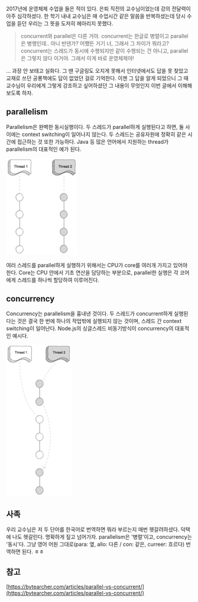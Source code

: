 2017년에 운영체제 수업을 들은 적이 있다. 은퇴 직전의 교수님이었는데 강의 전달력이 아주 심각하셨다. 한 학기 내내 교수님은 매 수업시간 같은 말씀을 반복하셨는데 당시 수업을 듣던 우리는 그 뜻을 도저히 헤아리지 못했다.

> concurrent와 parallel은 다른 거야. concurrent는 한글로 병렬이고 parallel은 병행인데.. 아니 반댄가? 어쨌든 거기 너, 그래서 그 차이가 뭐라고? concurrent는 스레드가 동시에 수행되지만 같이 수행되는 건 아니고, parallel은 그렇지 않다 이거야. 그래서 이게 바로 운영체제야!

... 과장 안 보태고 실화다. 그 땐 구글링도 오지게 못해서 인터넷에서도 답을 못 찾았고 교재로 쓰던 공룡책에도 답이 없었던 걸로 기억한다. 이젠 그 답을 알게 되었으니 그 때 교수님이 우리에게 그렇게 강조하고 싶어하셨던 그 내용이 무엇인지 이번 글에서 이해해보도록 하자.



## parallelism

Parallelism은 완벽한 동시실행이다. 두 스레드가 parallel하게 실행된다고 하면, 둘 사이에는 context switching이 일어나지 않는다. 두 스레드는 공유자원에 정확히 같은 시간에 접근하는 것 또한 가능하다. Java 등 많은 언어에서 지원하는 thread가 parallelism의 대표적인 예가 된다.

<img src="https://raw.githubusercontent.com/3jins/Images/master/parallel.png" width="38%"/>

여러 스레드를 parallel하게 실행하기 위해서는 CPU가 core를 여러개 가지고 있어야 한다. Core는 CPU 안에서 기초 연산을 담당하는 부분으로, parallel한 실행은 각 코어에게 스레드를 하나씩 할당하여 이루어진다. 



## concurrency

Concurrency는 parallelism을 흉내낸 것이다. 두 스레드가 concurrent하게 실행된다는 것은 결국 한 번에 하나의 작업밖에 실행되지 않는 것이며, 스레드 간 context switching이 일어난다. Node.js의 싱글스레드 비동기방식이 concurrency의 대표적인 예시다.

<img src="https://raw.githubusercontent.com/3jins/Images/master/concurrent.png" width="35%"/>



## 사족

우리 교수님은 저 두 단어를 한국어로 번역하면 뭐라 부르는지 매번 헷갈려하셨다. 덕택에 나도 헷갈린다. 명확하게 짚고 넘어가자. parallelism은 '병렬'이고, concurrency는 '동시'다. 그냥 영어 어원 그대로(para: 옆, allo: 다른 / con: 같은, curreer: 흐르다) 번역하면 된다. ㅎㅎ



## 참고

[https://bytearcher.com/articles/parallel-vs-concurrent/](https://bytearcher.com/articles/parallel-vs-concurrent/)